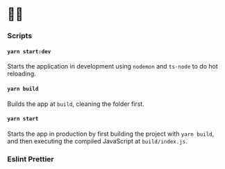 # 🐱‍👤

### Scripts

#### `yarn start:dev`

Starts the application in development using `nodemon` and `ts-node` to do hot reloading.

#### `yarn build`

Builds the app at `build`, cleaning the folder first.

#### `yarn start`

Starts the app in production by first building the project with `yarn build`, and then executing the compiled JavaScript at `build/index.js`.

### Eslint Prettier
